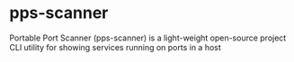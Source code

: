 # pps-scanner
Portable Port Scanner (pps-scanner) is a light-weight open-source project CLI utility for showing services running on ports in a host 
